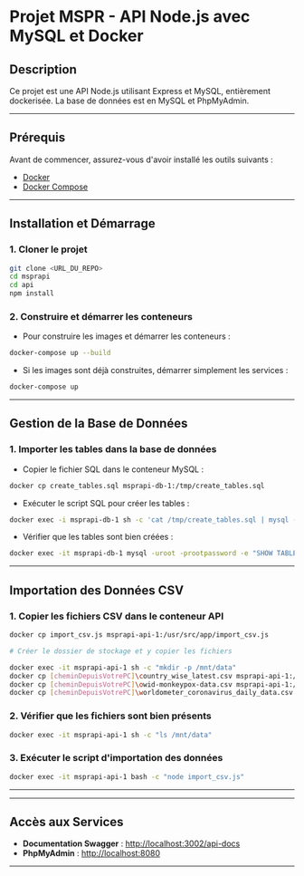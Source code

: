 # Projet MSPR - API Node.js avec MySQL et Docker

## Description
Ce projet est une API Node.js utilisant Express et MySQL, entièrement dockerisée. La base de données est en MySQL et PhpMyAdmin.

---

## Prérequis
Avant de commencer, assurez-vous d'avoir installé les outils suivants :

- [Docker](https://docs.docker.com/get-docker/)
- [Docker Compose](https://docs.docker.com/compose/install/)

---

## Installation et Démarrage
### 1. Cloner le projet
```bash
git clone <URL_DU_REPO>
cd msprapi
cd api
npm install
```

### 2. Construire et démarrer les conteneurs
- Pour construire les images et démarrer les conteneurs :
```bash
docker-compose up --build
```
- Si les images sont déjà construites, démarrer simplement les services :
```bash
docker-compose up
```

---
## Gestion de la Base de Données
### 1. Importer les tables dans la base de données
- Copier le fichier SQL dans le conteneur MySQL :
```bash
docker cp create_tables.sql msprapi-db-1:/tmp/create_tables.sql
```
- Exécuter le script SQL pour créer les tables :
```bash
docker exec -i msprapi-db-1 sh -c 'cat /tmp/create_tables.sql | mysql -uroot -prootpassword bdd_mspr_api'
```
- Vérifier que les tables sont bien créées :
```bash
docker exec -it msprapi-db-1 mysql -uroot -prootpassword -e "SHOW TABLES;" bdd_mspr_api
```

---

## Importation des Données CSV
### 1. Copier les fichiers CSV dans le conteneur API
```bash
docker cp import_csv.js msprapi-api-1:/usr/src/app/import_csv.js

# Créer le dossier de stockage et y copier les fichiers

docker exec -it msprapi-api-1 sh -c "mkdir -p /mnt/data"
docker cp [cheminDepuisVotrePC]\country_wise_latest.csv msprapi-api-1:/mnt/data/country_wise_latest.csv
docker cp [cheminDepuisVotrePC]\owid-monkeypox-data.csv msprapi-api-1:/mnt/data/owid-monkeypox-data.csv
docker cp [cheminDepuisVotrePC]\worldometer_coronavirus_daily_data.csv msprapi-api-1:/mnt/data/worldometer_coronavirus_daily_data.csv
```
### 2. Vérifier que les fichiers sont bien présents
```bash
docker exec -it msprapi-api-1 sh -c "ls /mnt/data"
```
### 3. Exécuter le script d'importation des données
```bash
docker exec -it msprapi-api-1 bash -c "node import_csv.js"
```

---
---

## Accès aux Services
- **Documentation Swagger** : [http://localhost:3002/api-docs](http://localhost:3002/api-docs)
- **PhpMyAdmin** : [http://localhost:8080](http://localhost:8080)

---


